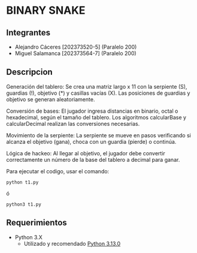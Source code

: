 # BINARY SNAKE

## Integrantes
* Alejandro Cáceres [202373520-5] (Paralelo 200)
* Miguel Salamanca [202373564-7] (Paralelo 200)

## Descripcion

Generación del tablero: Se crea una matriz largo x 11 con la serpiente (S), guardias (!), objetivo (*) y casillas vacías (X). Las posiciones de guardias y objetivo se generan aleatoriamente.

Conversión de bases: El jugador ingresa distancias en binario, octal o hexadecimal, según el tamaño del tablero. Los algoritmos calcularBase y calcularDecimal realizan las conversiones necesarias.

Movimiento de la serpiente: La serpiente se mueve en pasos verificando si alcanza el objetivo (gana), choca con un guardia (pierde) o continúa.

Lógica de hackeo: Al llegar al objetivo, el jugador debe convertir correctamente un número de la base del tablero a decimal para ganar.

Para ejecutar el codigo, usar el comando:
```
python t1.py
```

ó

```
python3 t1.py
```

## Requerimientos
* Python 3.X
    - Utilizado y recomendado [Python 3.13.0](https://www.python.org/downloads/release/python-3130/)